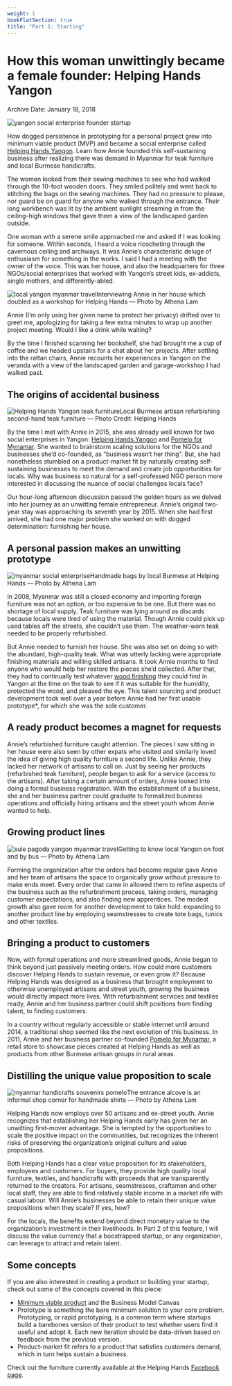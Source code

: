 ```yaml
---
weight: 1
bookFlatSection: true
title: "Part 1: Starting"
---
```



# How this woman unwittingly became a female founder: Helping Hands Yangon

Archive Date: January 18, 2018

![yangon social enterprise founder startup](https://i1.wp.com/b3p0.org/wp-content/uploads/2018/01/20150515-Yangon-Helping-Hands-Annie-3977.jpg?fit=900%252C598&quality=95&ssl=1)

How dogged persistence in prototyping for a personal project grew into minimum viable product (MVP) and became a social enterprise called [Helping Hands Yangon](http://www.helpinghandsyangon.org/). Learn how Annie founded this self-sustaining business after realizing there was demand in Myanmar for teak furniture and local Burmese handicrafts.

The women looked from their sewing machines to see who had walked through the 10-foot wooden doors. They smiled politely and went back to stitching the bags on the sewing machines. They had no pressure to please, nor guard be on guard for anyone who walked through the entrance. Their long workbench was lit by the ambient sunlight streaming in from the ceiling-high windows that gave them a view of the landscaped garden outside.

One woman with a serene smile approached me and asked if I was looking for someone. Within seconds, I heard a voice ricocheting through the cavernous ceiling and archways. It was Annie’s characteristic deluge of enthusiasm for something in the works. I said I had a meeting with the owner of the voice. This was her house, and also the headquarters for three NGOs/social enterprises that worked with Yangon’s street kids, ex-addicts, single mothers, and differently-abled.

![local yangon myanmar travel](https://i1.wp.com/b3p0.org/wp-content/uploads/2018/01/Helping-Hands-Yangon_4222.jpg?resize=900%252C506&quality=95)Interviewing Annie in her house which doubled as a workshop for Helping Hands — Photo by Athena Lam

Annie (I’m only using her given name to protect her privacy) drifted over to greet me, apologizing for taking a few extra minutes to wrap up another project meeting. Would I like a drink while waiting?

By the time I finished scanning her bookshelf, she had brought me a cup of coffee and we headed upstairs for a chat about her projects. After settling into the rattan chairs, Annie recounts her experiences in Yangon on the veranda with a view of the landscaped garden and garage-workshop I had walked past.

## The origins of accidental business

![Helping Hands Yangon teak furniture](https://i0.wp.com/static1.squarespace.com/static/56a5b01876d99c63268c03da/56a5b154dc5cb49acf05ded4/56a5d4da05f8e21e95583334/1453708529244/20110328_Sh02_0328.jpg?resize=900%252C814&quality=95&ssl=1)Local Burmese artisan refurbishing second-hand teak furniture — Photo Credit: Helping Hands

By the time I met with Annie in 2015, she was already well known for two social enterprises in Yangon: [Helping Hands Yangon](http://www.helpinghandsyangon.org/) and [Pomelo for Mynamar](http://pomeloformyanmar.org//). She wanted to brainstorm scaling solutions for the NGOs and businesses she’d co-founded, as “business wasn’t her thing”. But, she had nonetheless stumbled on a product-market fit by naturally creating self-sustaining businesses to meet the demand and create job opportunities for locals. Why was business so natural for a self-professed NGO person more interested in discussing the nuance of social challenges locals face?

Our hour-long afternoon discussion passed the golden hours as we delved into her journey as an unwitting female entrepreneur. Annie’s original two-year stay was approaching its seventh year by 2015\. When she had first arrived, she had one major problem she worked on with dogged determination: furnishing her house.

## A personal passion makes an unwitting prototype

![myanmar social enterprise](https://i2.wp.com/b3p0.org/wp-content/uploads/2018/01/Helping-Hands-Yangon05341.jpg?resize=900%252C506&quality=95)Handmade bags by local Burmese at Helping Hands — Photo by Athena Lam

In 2008, Myanmar was still a closed economy and importing foreign furniture was not an option, or too expensive to be one. But there was no shortage of local supply. Teak furniture was lying around as discards because locals were tired of using the material. Though Annie could pick up used tables off the streets, she couldn’t use them. The weather-worn teak needed to be properly refurbished.

But Annie needed to furnish her house. She was also set on doing so with the abundant, high-quality teak. What was utterly lacking were appropriate finishing materials and willing skilled artisans. It took Annie months to find anyone who would help her restore the pieces she’d collected. After that, they had to continually test whatever [wood finishing](http://www.diynetwork.com/how-to/skills-and-know-how/painting/all-about-the-different-types-of-wood-finishes) they could find in Yangon at the time on the teak to see if it was suitable for the humidity, protected the wood, and pleased the eye. This talent sourcing and product development took well over a year before Annie had her first usable prototype\*, for which she was the sole customer.

## A ready product becomes a magnet for requests

Annie’s refurbished furniture caught attention. The pieces I saw sitting in her house were also seen by other expats who visited and similarly loved the idea of giving high quality furniture a second life. Unlike Annie, they lacked her network of artisans to call on. Just by seeing her products (refurbished teak furniture), people began to ask for a service (access to the artisans). After taking a certain amount of orders, Annie looked into doing a formal business registration. With the establishment of a business, she and her business partner could graduate to formalized business operations and officially hiring artisans and the street youth whom Annie wanted to help.

## Growing product lines

![sule pagoda yangon myanmar travel](https://i2.wp.com/b3p0.org/wp-content/uploads/2018/01/Yangon_4184.jpg?resize=900%252C506&quality=95)Getting to know local Yangon on foot and by bus — Photo by Athena Lam

Forming the organization after the orders had become regular gave Annie and her team of artisans the space to organically grow without pressure to make ends meet. Every order that came in allowed them to refine aspects of the business such as the refurbishment process, taking orders, managing customer expectations, and also finding new apprentices. The modest growth also gave room for another development to take hold: expanding to another product line by employing seamstresses to create tote bags, tunics and other textiles.

## Bringing a product to customers

Now, with formal operations and more streamlined goods, Annie began to think beyond just passively meeting orders. How could more customers discover Helping Hands to sustain revenue, or even grow it? Because Helping Hands was designed as a business that brought employment to otherwise unemployed artisans and street youth, growing the business would directly impact more lives. With refurbishment services and textiles ready, Annie and her business partner could shift positions from finding talent, to finding customers.

In a country without regularly accessible or stable internet until around 2014, a traditional shop seemed like the next evolution of this business. In 2011, Annie and her business partner co-founded [Pomelo for Mynamar](http://pomeloformyanmar.org//), a retail store to showcase pieces created at Helping Hands as well as products from other Burmese artisan groups in rural areas.

## Distilling the unique value proposition to scale

![myanmar handicrafts souvenirs pomelo](https://i1.wp.com/b3p0.org/wp-content/uploads/2018/01/Helping-Hands-Yangon_4214-576x1024.jpg?resize=576%252C1024&quality=95)The entrance alcove is an informal shop corner for handmade shirts — Photo by Athena Lam

Helping Hands now employs over 50 artisans and ex-street youth. Annie recognizes that establishing her Helping Hands early has given her an unwitting first-mover advantage. She is tempted by the opportunities to scale the positive impact on the communities, but recognizes the inherent risks of preserving the organization’s original culture and value propositions.

Both Helping Hands has a clear value proposition for its stakeholders, employees and customers. For buyers, they provide high quality local furniture, textiles, and handicrafts with proceeds that are transparently returned to the creators. For artisans, seamstresses, craftsmen and other local staff, they are able to find relatively stable income in a market rife with casual labour. Will Annie’s businesses be able to retain their unique value propositions when they scale? If yes, how?

For the locals, the benefits extend beyond direct monetary value to the organization’s investment in their livelihoods. In Part 2 of this feature, I will discuss the value currency that a boostrapped startup, or any organization, can leverage to attract and retain talent.

## Some concepts

If you are also interested in creating a product or building your startup, check out some of the concepts covered in this piece:

* [Minimum viable product](https://blog.leanstack.com/minimum-viable-product-mvp-7e280b0b9418) and the Business Model Canvas
* Prototype is something the bare minimum solution to your core problem. Prototyping, or rapid prototyping, is a common term where startups build a barebones version of their product to test whether users find it useful and adopt it. Each new iteration should be data-driven based on feedback from the previous version.
* Product-market fit refers to a product that satisfies customers demand, which in turn helps sustain a business.

Check out the furniture currently available at the Helping Hands
[Facebook page](https://www.facebook.com/helpinghandsyangonfurniture).
